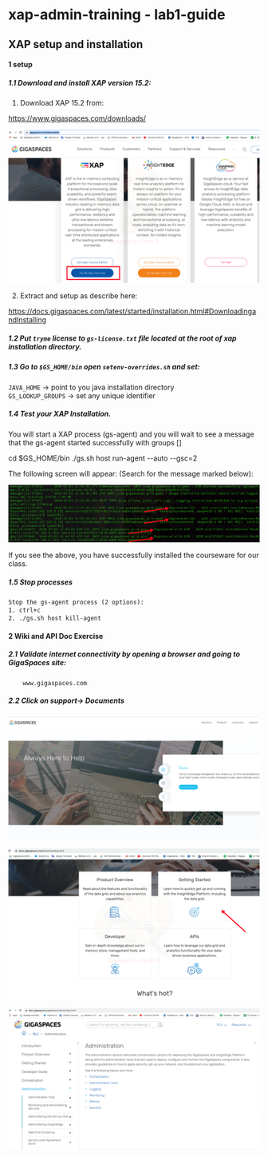# xap-admin-training - lab1-guide

## XAP setup and installation

#### 1 setup

##### 1.1 Download and install XAP version 15.2:

1. Download XAP 15.2 from:

https://www.gigaspaces.com/downloads/

![snapshot](Pictures/Picture1.png)

2. Extract and setup as describe here:

https://docs.gigaspaces.com/latest/started/installation.html#DownloadingandInstalling


##### 1.2 Put `tryme` license to `gs-license.txt` file located at the root of xap installation directory.

##### 1.3 Go to `$GS_HOME/bin` open `setenv-overrides.sh` and set: <br>
   `JAVA_HOME` -> point to you java installation directory <br>
   `GS_LOOKUP_GROUPS` -> set any unique identifier
   
##### 1.4 Test your XAP Installation. <br>
   You will start a XAP process (gs-agent) and you will wait to see a message that the gs-agent started successfully with groups [<your user group>]
   
   cd $GS_HOME/bin 
   ./gs.sh host run-agent --auto --gsc=2
   
   The following screen will appear:
   (Search for the message marked below):
   
![Screenshot](./Pictures/Picture2.png)
   
   If you see the above, you have successfully installed the courseware for our class.
   
##### 1.5	Stop processes
    Stop the gs-agent process (2 options):
    1. ctrl+c
    2. ./gs.sh host kill-agent

#### 2	Wiki and API Doc Exercise  

##### 2.1 Validate internet connectivity by opening a browser and going to GigaSpaces site: 
        www.gigaspaces.com
##### 2.2 Click on support-> Documents

![Screenshot](./Pictures/Picture3.png)


![Screenshot](./Pictures/Picture4.png)        

![Screenshot](./Pictures/Picture5.png)     